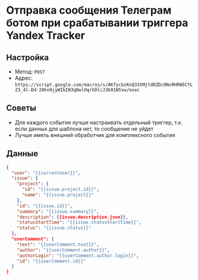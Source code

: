 # Отправка сообщения Телеграм ботом при срабатывании триггера Yandex Tracker

## Настройка

- Метод: `POST`
- Адрес: `https://script.google.com/macros/s/AKfycbzKnQ33SMjtd0ZDc0NvRHRW5CYLZ3_4l-Dd-20hn9jyWIbIN3qDwlOqrhDlcJ3b91N5vw/exec`

## Советы

- Для каждого события лучше настраивать отдельный триггер, т.к. если данных для шаблона нет, то сообщение не уйдет
- Лучше иметь внешний обработчик для комплексного события

## Данные

```json
{
  "user": "{{currentUser}}",
  "issue": {
    "project": {
      "id": "{{issue.project.id}}",
      "name": "{{issue.project}}"
    },
    "id": "{{issue.id}}",
    "summary": "{{issue.summary}}",
    "description": {{issue.description.json}},
    "statusStartTime": "{{issue.statusStartTime}}",
    "status": "{{issue.status}}"
  },
  "userComment": {
    "text": "{{userComment.text}}",
    "author": "{{userComment.author}}",
    "authorLogin": "{{userComment.author.login}}",
    "id": "{{userComment.id}}"
  }
}
```

